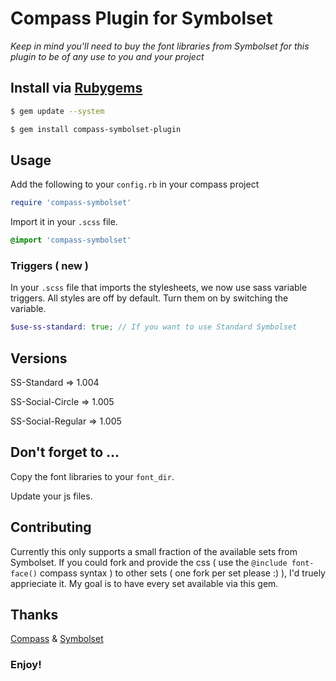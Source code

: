 # Compass Plugin for Symbolset

*Keep in mind you'll need to buy the font libraries from Symbolset for this plugin to be of any use to you and your project*

## Install via [Rubygems](https://rubygems.org/gems/compass-symbolset-plugin)
```bash
$ gem update --system

$ gem install compass-symbolset-plugin
```

## Usage
Add the following to your `config.rb` in your compass project
```rb
require 'compass-symbolset'
```

Import it in your `.scss` file.
```scss
@import 'compass-symbolset'
```

### Triggers ( new )

In your `.scss` file that imports the stylesheets, we now use sass variable triggers. All styles are off by default. Turn them on by switching the variable.

```scss
$use-ss-standard: true; // If you want to use Standard Symbolset
```

## Versions

SS-Standard			=> 1.004

SS-Social-Circle	=> 1.005

SS-Social-Regular	=> 1.005


## Don't forget to ...

Copy the font libraries to your `font_dir`.

Update your js files.

## Contributing

Currently this only supports a small fraction of the available sets from Symbolset. If you could fork and provide the css ( use the `@include font-face()` compass syntax ) to other sets ( one fork per set please :) ), I'd truely apprieciate it. My goal is to have every set available via this gem.

## Thanks
[Compass](http://compass-style.org/) & [Symbolset](https://symbolset.com/)

### Enjoy!
